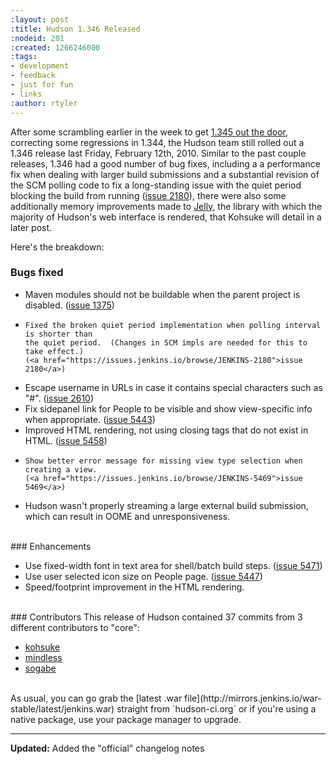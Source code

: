 ```yaml
---
:layout: post
:title: Hudson 1.346 Released
:nodeid: 201
:created: 1266246000
:tags:
- development
- feedback
- just for fun
- links
:author: rtyler
---
```

After some scrambling earlier in the week to get [1.345 out the door](https://jenkins.io/blog/2010/02/08/breaking-hudson-1-345-released/), correcting some regressions in 1.344, the Hudson team still rolled out a 1.346 release last Friday, February 12th, 2010. Similar to the past couple releases, 1.346 had a good number of bug fixes, including a a performance fix when dealing with larger build submissions and a substantial revision of the SCM polling code to fix a long-standing issue with the quiet period blocking the build from running ([issue 2180](https://issues.jenkins.io/browse/JENKINS-2180)), there were also some additionally memory improvements made to <a id="aptureLink_sglHnjrHm5" href="https://en.wikipedia.org/wiki/Apache%20Jelly">Jelly</a>, the library with which the majority of Hudson's web interface is rendered, that Kohsuke will detail in a later post.


Here's the breakdown:


### Bugs fixed
<ul class=image>
  <li class=bug>
    Maven modules should not be buildable when the parent project is disabled.
    (<a href="https://issues.jenkins.io/browse/JENKINS-1375">issue 1375</a>)
  <li class=bug>

    Fixed the broken quiet period implementation when polling interval is shorter than
    the quiet period.  (Changes in SCM impls are needed for this to take effect.) 
    (<a href="https://issues.jenkins.io/browse/JENKINS-2180">issue 2180</a>)
  <li class=bug>
    Escape username in URLs in case it contains special characters such as "#".
    (<a href="https://issues.jenkins.io/browse/JENKINS-2610">issue 2610</a>)
  <li class=bug>
    Fix sidepanel link for People to be visible and show view-specific info when appropriate.
    (<a href="https://issues.jenkins.io/browse/JENKINS-5443">issue 5443</a>)
  <li class=bug>
    Improved HTML rendering, not using closing tags that do not exist in HTML.
    (<a href="https://issues.jenkins.io/browse/JENKINS-5458">issue 5458</a>)
  <li class=bug>

    Show better error message for missing view type selection when creating a view.
    (<a href="https://issues.jenkins.io/browse/JENKINS-5469">issue 5469</a>)
  <li class=bug>
    Hudson wasn't properly streaming a large external build submission,
    which can result in OOME and unresponsiveness.
</ul>

<br clear="all"/>
### Enhancements
<ul>
  <li class=rfe>
    Use fixed-width font in text area for shell/batch build steps.
    (<a href="https://issues.jenkins.io/browse/JENKINS-5471">issue 5471</a>)
  <li class=rfe>
    Use user selected icon size on People page.
    (<a href="https://issues.jenkins.io/browse/JENKINS-5447">issue 5447</a>)
  <li class=rfe>
    Speed/footprint improvement in the HTML rendering.
</ul>


<br clear="all"/>
### Contributors 
This release of Hudson contained 37 commits from 3 different contributors to "core":

* <a id="aptureLink_YaPunVjeFQ" href="https://twitter.com/kohsukekawa">kohsuke</a>
* <a id="aptureLink_XwoYyUAc5v" href="https://blogs.sun.com/mindless">mindless</a>
* <a id="aptureLink_IPwBJtA60V" href="https://twitter.com/ssogabe">sogabe</a>


<br clear="all"/>
As usual, you can go grab the [latest .war file](http://mirrors.jenkins.io/war-stable/latest/jenkins.war) straight from `hudson-ci.org` or if you're using a native package, use your package manager to upgrade.

----
**Updated:** Added the "official" changelog notes
<!--break-->
